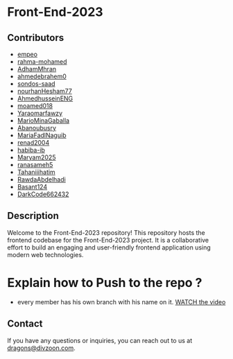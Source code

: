 # Front-End-2023



## Contributors

- [empeo](https://github.com/empeo)
- [rahma-mohamed](https://github.com/rahma-mohamed)
- [AdhamMhran](https://github.com/AdhamMhran)
- [ahmedebrahem0](https://github.com/ahmedebrahem0)
- [sondos-saad](https://github.com/sondos-saad)
- [nourhanHesham77](https://github.com/nourhanHesham77)
- [AhmedhusseinENG](https://github.com/AhmedhusseinENG)
- [moamed018](https://github.com/moamed018)
- [Yaraomarfawzy](https://github.com/Yaraomarfawzy)
- [MarioMinaGaballa](https://github.com/MarioMinaGaballa)
- [Abanoubusry](https://github.com/Abanoubusry)
- [MariaFadlNaguib](https://github.com/MariaFadlNaguib)
- [renad2004](https://github.com/renad2004)
- [habiba-ib](https://github.com/habiba-ib)
- [Maryam2025](https://github.com/Maryam2025)
- [ranasameh5](https://github.com/ranasameh5)
- [Tahaniiihatim](https://github.com/Tahaniiihatim)
- [RawdaAbdelhadi](https://github.com/RawdaAbdelhadi)
- [Basant124](https://github.com/Basant124)
- [DarkCode662432](https://github.com/DarkCode662432)

## Description

Welcome to the Front-End-2023 repository! This repository hosts the frontend codebase for the Front-End-2023 project. It is a collaborative effort to build an engaging and user-friendly frontend application using modern web technologies.



# Explain how to Push to the repo ?
- every member has his own branch with his name on it. [WATCH the video](https://youtu.be/2_Kn2Tb-QWs
)


## Contact

If you have any questions or inquiries, you can reach out to us at [dragons@divzoon.com](mailto:dragons@divzoon.com).
